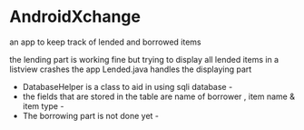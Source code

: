 # AndroidXchange
an app to keep track of lended and borrowed items

the lending part is working fine but trying to display all lended items in a listview crashes the app
Lended.java handles the displaying part
 
- DatabaseHelper is a class to aid in using sqli database -
- the fields that are stored in the table are name of borrower , item name & item type - 
- The borrowing part is not done yet -
